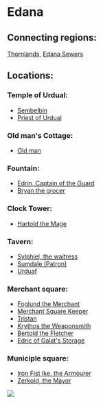# __Edana__

## Connecting regions:
[Thornlands](../Thornlands/Thornlands.md), [Edana Sewers](../Edana%20Sewers/Edana%20Sewers.md)

## Locations:

### Temple of Urdual:
- [Sembelbin](../../NPCs/friendly/Sembelbin.md)
- [Priest of Urdual](../../NPCs/friendly/Priest%20of%20Urdual.md)
### Old man's Cottage:
- [Old man](../../NPCs/friendly/Old%20man.md)
### Fountain:
- [Edrin, Captain of the Guard](../../NPCs/friendly/Edrin,%20Captain%20of%20the%20Guard.md)
- [Bryan the grocer](../../NPCs/friendly/Bryan%20the%20grocer.md)
### Clock Tower:
- [Hartold the Mage](../../NPCs/friendly/Hartold%20the%20Mage.md)
### Tavern:
- [Sylphiel, the waitress](../../NPCs/friendly/Sylphiel,%20the%20waitress.md)
- [Sumdale (Patron)](../../NPCs/friendly/Sumdale%20(Patron).md)
- [Urduaf](../../NPCs/friendly/Urduaf.md)
### Merchant square:
- [Foglund the Merchant](../../NPCs/friendly/Foglund%20the%20Merchant.md)
- [Merchant Square Keeper](../../NPCs/friendly/Merchant%20Square%20Keeper.md)
- [Tristan](../../NPCs/friendly/Tristan.md)
- [Krythos the Weaponsmith](../../NPCs/friendly/Krythos%20the%20Weaponsmith.md)
- [Bertold the Fletcher](../../NPCs/friendly/Bertold%20the%20Fletcher.md)
- [Edric of Galat's Storage](../../NPCs/friendly/Edric%20of%20Galat's%20Storage.md)

### Municiple square:
- [Iron Fist Ike, the Armourer](../../NPCs/friendly/Iron%20Fist%20Ike,%20the%20Armourer.md)
- [Zerkold, the Mayor](../../NPCs/friendly/Zerkold,%20the%20Mayor.md)

![](../../articleassets/edana.png)